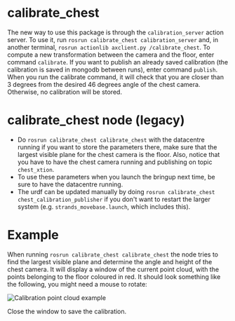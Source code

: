 calibrate_chest
===============

The new way to use this package is through the `calibration_server` action server. To use it, run `rosrun calibrate_chest calibration_server` and, in another terminal, `rosrun actionlib axclient.py /calibrate_chest`. To compute a new transformation between the camera and the floor, enter command `calibrate`. If you want to publish an already saved calibration (the calibration is saved in mongodb between runs), enter command `publish`. When you run the calibrate command, it will check that you are closer than 3 degrees from the desired 46 degrees angle of the chest camera. Otherwise, no calibration will be stored.

# calibrate_chest node (legacy)

  * Do `rosrun calibrate_chest calibrate_chest` with the datacentre running if you want to store the parameters there, make sure that the largest visible plane for the chest camera is the floor. Also, notice that you have to have the chest camera running and publishing on topic `chest_xtion`.
  * To use these parameters when you launch the bringup next time, be sure to have the datacentre running.
  * The urdf can be updated manually by doing `rosrun calibrate_chest chest_calibration_publisher` if you don't want to restart the larger system (e.g. `strands_movebase.launch`, which includes this).

# Example

When running `rosrun calibrate_chest calibrate_chest` the node tries to find the largest visible plane and determine the angle and height of the chest camera. It will display a window of the current point cloud, with the points belonging to the floor coloured in red. It should look something like the following, you might need a mouse to rotate:

![Calibration point cloud example](https://github.com/strands-project/strands_movebase/tree/hydro-devel/calibrate_chest/data/chest.png "Example of how the calibration should look.")

Close the window to save the calibration.
